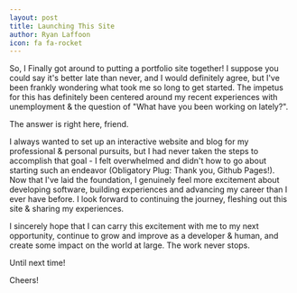 ```yaml
---
layout: post
title: Launching This Site
author: Ryan Laffoon
icon: fa fa-rocket
---
```

So, I Finally got around to putting a portfolio site together! I suppose you could say it's better late than never, and I would definitely agree, but I've been frankly wondering what took me so long to get started. The impetus for this has definitely been centered around my recent experiences with unemployment & the question of "What have you been working on lately?". 

The answer is right here, friend.

I always wanted to set up an interactive website and blog for my professional & personal pursuits, but I had never taken the steps to accomplish that goal - I felt overwhelmed and didn't how to go about starting such an endeavor (Obligatory Plug: Thank you, Github Pages!). Now that I've laid the foundation, I genuinely feel more excitement about developing software, building experiences and advancing my career than I ever have before. I look forward to continuing the journey, fleshing out this site & sharing my experiences. 

I sincerely hope that I can carry this excitement with me to my next opportunity, continue to grow and improve as a developer & human, and create some impact on the world at large. The work never stops.

Until next time!

<i class="fa fa-beer"></i> Cheers!
